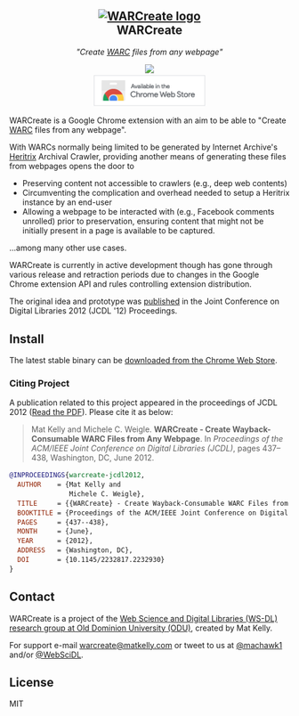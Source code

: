 <h2 align="center">
 <a href="https://github.com/machawk1/mink"><img src="https://cdn.rawgit.com/machawk1/warcreate/master/icons/icon-128.png" alt="WARCreate logo" /></a><br />WARCreate</h2>
 <p align="center" style="font-weight: normal;"><em>"Create <a href="http://www.iso.org/iso/catalogue_detail.htm?csnumber=44717">WARC</a> files from any webpage"</em></p>

<p align="center">
  <a href="http://standardjs.com/"><img src="https://img.shields.io/badge/code%20style-standard-brightgreen.svg" /></a>
  <br /><a href="https://chrome.google.com/webstore/detail/warcreate/kenncghfghgolcbmckhiljgaabnpcaaa?hl=en&gl=US" ><img src="/docs/chromestore.png" width="200" /></a>
</p>

WARCreate is a Google Chrome extension with an aim to be able to "Create [WARC](http://www.iso.org/iso/catalogue_detail.htm?csnumber=44717) files from any webpage".

With WARCs normally being limited to be generated by Internet Archive's [Heritrix](https://github.com/internetarchive/heritrix3) Archival Crawler, providing another means of generating these files from webpages 
opens the door to
+ Preserving content not accessible to crawlers (e.g., deep web contents)
+ Circumventing the complication and overhead needed to setup a Heritrix instance by an end-user
+ Allowing a webpage to be interacted with (e.g., Facebook comments unrolled) prior to preservation, ensuring content that might not be initially present in a page is available to be captured.

...among many other use cases.

WARCreate is currently in active development though has gone through various release and retraction periods due to changes in the Google Chrome extension API and rules controlling extension distribution.

The original idea and prototype was [published](http://dl.acm.org/citation.cfm?id=2232930) in the Joint Conference on Digital Libraries 2012 (JCDL '12) Proceedings.

## Install ##

The latest stable binary can be [downloaded from the Chrome Web Store](https://chrome.google.com/webstore/detail/warcreate/kenncghfghgolcbmckhiljgaabnpcaaa?hl=en&gl=US).

### Citing Project

A publication related to this project appeared in the proceedings of JCDL 2012 ([Read the PDF](https://matkelly.com/papers/2012_jcdl_warcreate.pdf)). Please cite it as below:

> Mat Kelly and Michele C. Weigle. __WARCreate - Create Wayback-Consumable WARC Files from Any Webpage__. In _Proceedings of the ACM/IEEE Joint Conference on Digital Libraries (JCDL)_, pages 437–438, Washington, DC, June 2012.

```bib
@INPROCEEDINGS{warcreate-jcdl2012,
  AUTHOR    = {Mat Kelly and
               Michele C. Weigle},
  TITLE     = {{WARCreate} - Create Wayback-Consumable WARC Files from Any Webpage},
  BOOKTITLE = {Proceedings of the ACM/IEEE Joint Conference on Digital Libraries (JCDL)},
  PAGES     = {437--438},
  MONTH     = {June},
  YEAR      = {2012},
  ADDRESS   = {Washington, DC},
  DOI       = {10.1145/2232817.2232930}
}
```

## Contact ##
WARCreate is a project of the <a href="http://ws-dl.cs.odu.edu">Web Science and Digital Libraries (WS-DL) research group at Old Dominion University (ODU)</a>, created by Mat Kelly.

For support e-mail warcreate@matkelly.com or tweet to us at <a href="https://twitter.com/machawk1">@machawk1</a> and/or <a href="https://twitter.com/WebSciDL">@WebSciDL</a>.

## License ##
MIT
